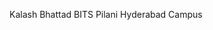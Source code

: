 Kalash Bhattad 
BITS Pilani Hyderabad Campus
<!---
Kalashnikov42/Kalashnikov42 is a ✨ special ✨ repository because its `README.md` (this file) appears on your GitHub profile.
You can click the Preview link to take a look at your changes.
--->
